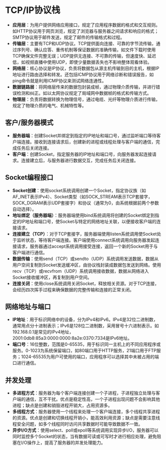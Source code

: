 # TCP/IP协议栈

- **应用层**：为用户提供网络应用接口，规定了应用程序数据的格式和交互规则。如HTTP协议用于网页浏览，规定了浏览器与服务器之间请求和响应的格式；SMTP协议用于邮件发送，规定了邮件的传输格式和过程。
- **传输层**：主要有TCP和UDP协议。TCP提供面向连接、可靠的字节流传输，通过序列号、确认应答、重传机制等保证数据的准确传输，如文件下载时使用TCP确保文件完整无误；UDP提供无连接、不可靠的传输，但速度快、延迟低，如视频直播中使用UDP，即使少量数据丢失也不影响整体观看体验。
- **网络层**：核心协议是IP协议，负责将数据包从源主机传输到目的主机，根据IP地址进行路由选择和转发。还包括ICMP协议用于网络诊断和错误报告，如ping命令就是利用ICMP协议来测试网络连通性。
- **数据链路层**：将网络层传来的数据包封装成帧，通过物理介质传输，并进行错误检测和纠正。如以太网协议规定了局域网中数据帧的格式和传输方式。
- **物理层**：负责将数据转换为物理信号，通过电缆、光纤等物理介质进行传输，规定了物理介质的电气、机械特性等。

## 客户/服务器模式

- **服务器端**：创建Socket并绑定到指定的IP地址和端口号，通过监听端口等待客户端连接。接收到连接请求后，创建新的进程或线程处理与客户端的通信，完成任务后关闭连接。
- **客户端**：创建Socket，指定服务器的IP地址和端口号，向服务器发起连接请求。连接建立后，与服务器进行数据交互，完成任务后关闭连接。

## Socket编程接口

- **Socket创建**：使用socket系统调用创建一个Socket，指定协议族（如AF_INET表示IPv4）、Socket类型（如SOCK_STREAM表示TCP套接字，SOCK_DGRAM表示UDP套接字）和协议（通常为0，由系统根据前两个参数自动选择）。
- **地址绑定（服务器端）**：服务器端使用bind系统调用将创建的Socket绑定到指定的IP地址和端口号，使Socket与特定的网络地址关联，以便接收客户端的连接请求。
- **连接建立（TCP）**：对于TCP套接字，服务器端使用listen系统调用使Socket处于监听状态，等待客户端连接。客户端使用connect系统调用向服务器发起连接请求，服务器通过accept系统调用接受连接，返回一个新的Socket用于与客户端进行通信。
- **数据传输**：使用send（TCP）或sendto（UDP）系统调用发送数据，数据从用户空间复制到Socket发送缓冲区，由协议栈封装成数据包发送到网络。使用recv（TCP）或recvfrom（UDP）系统调用接收数据，数据从网络进入Socket接收缓冲区，再复制到用户空间。
- **连接关闭**：使用close系统调用关闭Socket，释放相关资源。对于TCP连接，会经历四次挥手过程来确保数据的完整传输和连接的正常关闭。

## 网络地址与端口

- **IP地址**：用于标识网络中的设备，分为IPv4和IPv6。IPv4是32位二进制数，通常用点分十进制表示；IPv6是128位二进制数，采用冒号十六进制表示。如192.168.0.1是常见的IPv4地址，2001:0db8:85a3:0000:0000:8a2e:0370:7334是IPv6地址。
- **端口号**：16位整数，范围是0-65535，用于标识同一主机上的不同应用程序或服务。0-1023为系统保留端口，如80端口用于HTTP服务，21端口用于FTP服务；1024-65535为用户可使用的端口，应用程序可以选择其中未被占用的端口进行通信。

## 并发处理

- **多进程方式**：服务器为每个客户端连接创建一个子进程，子进程独立处理与客户端的通信，互不干扰。优点是稳定性高，一个子进程出现问题不会影响其他进程；缺点是创建和销毁进程开销大，占用资源多。
- **多线程方式**：服务器使用一个线程来处理一个客户端连接，多个线程共享进程的资源。优点是创建和切换线程开销小，能高效利用资源；缺点是需要注意线程安全问题，如多个线程同时访问共享数据时可能导致数据不一致。
- **异步I/O方式**：使用select、poll或epoll等系统调用实现异步I/O，服务器可以同时监控多个Socket的状态，当有数据可读或可写时才进行相应处理，避免阻塞在I/O操作上，提高了服务器的并发处理能力。
